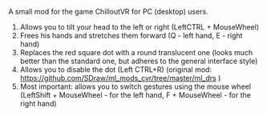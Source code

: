 A small mod for the game ChilloutVR for PC (desktop) users.
1. Allows you to tilt your head to the left or right (LeftCTRL + MouseWheel)
2. Frees his hands and stretches them forward (Q - left hand, E - right hand)
3. Replaces the red square dot with a round translucent one (looks much better than the standard one, but adheres to the general interface style)
4. Allows you to disable the dot (Left CTRL+R) (original mod: https://github.com/SDraw/ml_mods_cvr/tree/master/ml_drs )
5. Most important: allows you to switch gestures using the mouse wheel (LeftShift + MouseWheel - for the left hand, F + MouseWheel - for the right hand)
